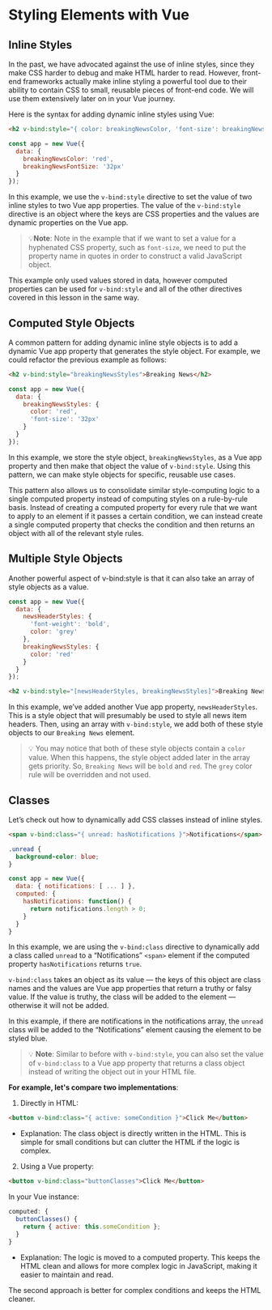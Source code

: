 # Styling Elements with Vue

## Inline Styles
In the past, we have advocated against the use of inline styles, since they make CSS harder to debug and make HTML harder to read. However, front-end frameworks actually make inline styling a powerful tool due to their ability to contain CSS to small, reusable pieces of front-end code. We will use them extensively later on in your Vue journey.

Here is the syntax for adding dynamic inline styles using Vue:
```html
<h2 v-bind:style="{ color: breakingNewsColor, 'font-size': breakingNewsFontSize }">Breaking News</h2>
```

```javascript
const app = new Vue({ 
  data: { 
    breakingNewsColor: 'red',
    breakingNewsFontSize: '32px'
  }
});
```

In this example, we use the `v-bind:style` directive to set the value of two inline styles to two Vue app properties. The value of the `v-bind:style` directive is an object where the keys are CSS properties and the values are dynamic properties on the Vue app.

> 💡**Note**: Note in the example that if we want to set a value for a hyphenated CSS property, such as `font-size`, we need to put the property name in quotes in order to construct a valid JavaScript object.

This example only used values stored in data, however computed properties can be used for `v-bind:style` and all of the other directives covered in this lesson in the same way.

## Computed Style Objects

A common pattern for adding dynamic inline style objects is to add a dynamic Vue app property that generates the style object. For example, we could refactor the previous example as follows:

```html
<h2 v-bind:style="breakingNewsStyles">Breaking News</h2>
```

```javascript
const app = new Vue({ 
  data: { 
    breakingNewsStyles: { 
      color: 'red',
      'font-size': '32px'
    }
  }
});
```

In this example, we store the style object, `breakingNewsStyles`, as a Vue app property and then make that object the value of `v-bind:style`. Using this pattern, we can make style objects for specific, reusable use cases.

This pattern also allows us to consolidate similar style-computing logic to a single computed property instead of computing styles on a rule-by-rule basis. Instead of creating a computed property for every rule that we want to apply to an element if it passes a certain condition, we can instead create a single computed property that checks the condition and then returns an object with all of the relevant style rules.

## Multiple Style Objects

Another powerful aspect of v-bind:style is that it can also take an array of style objects as a value.

```javascript
const app = new Vue({ 
  data: {
    newsHeaderStyles: { 
      'font-weight': 'bold', 
      color: 'grey'
    },
    breakingNewsStyles: { 
      color: 'red'
    }
  }
});
```

```html
<h2 v-bind:style="[newsHeaderStyles, breakingNewsStyles]">Breaking News</h2>
```

In this example, we’ve added another Vue app property, `newsHeaderStyles`. This is a style object that will presumably be used to style all news item headers. Then, using an array with `v-bind:style`, we add both of these style objects to our `Breaking News` element.

> 💡 You may notice that both of these style objects contain a `color` value. When this happens, the style object added later in the array gets priority. So, `Breaking News` will be `bold` and `red`. The `grey` color rule will be overridden and not used.

## Classes
Let’s check out how to dynamically add CSS classes instead of inline styles.

```html
<span v-bind:class="{ unread: hasNotifications }">Notifications</span>
```

```css
.unread {
  background-color: blue;
}
```

```javascript
const app = new Vue({
  data: { notifications: [ ... ] },
  computed: {
    hasNotifications: function() {
      return notifications.length > 0;
    }
  }
}
```

In this example, we are using the `v-bind:class` directive to dynamically add a class called `unread` to a “Notifications” `<span>` element if the computed property `hasNotifications` returns `true`.

`v-bind:class` takes an object as its value — the keys of this object are class names and the values are Vue app properties that return a truthy or falsy value. If the value is truthy, the class will be added to the element — otherwise it will not be added.

In this example, if there are notifications in the notifications array, the `unread` class will be added to the “Notifications” element causing the element to be styled blue.

> 💡 **Note**: Similar to before with `v-bind:style`, you can also set the value of `v-bind:class` to a Vue app property that returns a class object instead of writing the object out in your HTML file.

**For example, let's compare two implementations**: 

1. Directly in HTML:
```html
<button v-bind:class="{ active: someCondition }">Click Me</button>
```
* Explanation: The class object is directly written in the HTML. This is simple for small conditions but can clutter the HTML if the logic is complex.

2. Using a Vue property:
```html
<button v-bind:class="buttonClasses">Click Me</button>
```

In your Vue instance:
```javascript
computed: {
  buttonClasses() {
    return { active: this.someCondition };
  }
}
```

* Explanation: The logic is moved to a computed property. This keeps the HTML clean and allows for more complex logic in JavaScript, making it easier to maintain and read. 

The second approach is better for complex conditions and keeps the HTML cleaner.

